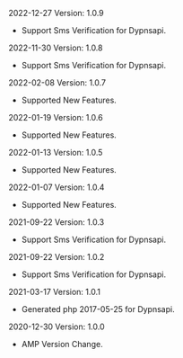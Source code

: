 2022-12-27 Version: 1.0.9
- Support Sms Verification for Dypnsapi.

2022-11-30 Version: 1.0.8
- Support Sms Verification for Dypnsapi.

2022-02-08 Version: 1.0.7
- Supported New Features.

2022-01-19 Version: 1.0.6
- Supported New Features.

2022-01-13 Version: 1.0.5
- Supported New Features.

2022-01-07 Version: 1.0.4
- Supported New Features.

2021-09-22 Version: 1.0.3
- Support Sms Verification for Dypnsapi.

2021-09-22 Version: 1.0.2
- Support Sms Verification for Dypnsapi.

2021-03-17 Version: 1.0.1
- Generated php 2017-05-25 for Dypnsapi.

2020-12-30 Version: 1.0.0
- AMP Version Change.

